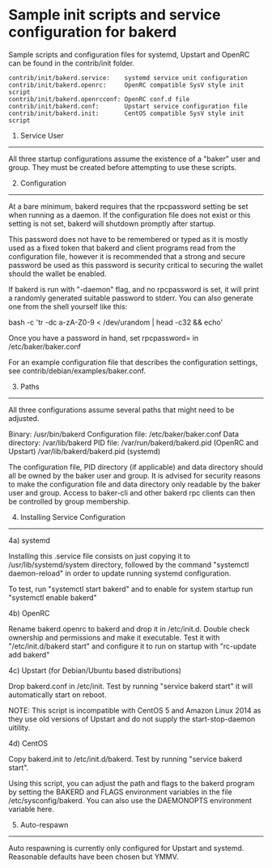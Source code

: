 Sample init scripts and service configuration for bakerd
==========================================================

Sample scripts and configuration files for systemd, Upstart and OpenRC
can be found in the contrib/init folder.

    contrib/init/bakerd.service:    systemd service unit configuration
    contrib/init/bakerd.openrc:     OpenRC compatible SysV style init script
    contrib/init/bakerd.openrcconf: OpenRC conf.d file
    contrib/init/bakerd.conf:       Upstart service configuration file
    contrib/init/bakerd.init:       CentOS compatible SysV style init script

1. Service User
---------------------------------

All three startup configurations assume the existence of a "baker" user
and group.  They must be created before attempting to use these scripts.

2. Configuration
---------------------------------

At a bare minimum, bakerd requires that the rpcpassword setting be set
when running as a daemon.  If the configuration file does not exist or this
setting is not set, bakerd will shutdown promptly after startup.

This password does not have to be remembered or typed as it is mostly used
as a fixed token that bakerd and client programs read from the configuration
file, however it is recommended that a strong and secure password be used
as this password is security critical to securing the wallet should the
wallet be enabled.

If bakerd is run with "-daemon" flag, and no rpcpassword is set, it will
print a randomly generated suitable password to stderr.  You can also
generate one from the shell yourself like this:

bash -c 'tr -dc a-zA-Z0-9 < /dev/urandom | head -c32 && echo'

Once you have a password in hand, set rpcpassword= in /etc/baker/baker.conf

For an example configuration file that describes the configuration settings,
see contrib/debian/examples/baker.conf.

3. Paths
---------------------------------

All three configurations assume several paths that might need to be adjusted.

Binary:              /usr/bin/bakerd
Configuration file:  /etc/baker/baker.conf
Data directory:      /var/lib/bakerd
PID file:            /var/run/bakerd/bakerd.pid (OpenRC and Upstart)
                     /var/lib/bakerd/bakerd.pid (systemd)

The configuration file, PID directory (if applicable) and data directory
should all be owned by the baker user and group.  It is advised for security
reasons to make the configuration file and data directory only readable by the
baker user and group.  Access to baker-cli and other bakerd rpc clients
can then be controlled by group membership.

4. Installing Service Configuration
-----------------------------------

4a) systemd

Installing this .service file consists on just copying it to
/usr/lib/systemd/system directory, followed by the command
"systemctl daemon-reload" in order to update running systemd configuration.

To test, run "systemctl start bakerd" and to enable for system startup run
"systemctl enable bakerd"

4b) OpenRC

Rename bakerd.openrc to bakerd and drop it in /etc/init.d.  Double
check ownership and permissions and make it executable.  Test it with
"/etc/init.d/bakerd start" and configure it to run on startup with
"rc-update add bakerd"

4c) Upstart (for Debian/Ubuntu based distributions)

Drop bakerd.conf in /etc/init.  Test by running "service bakerd start"
it will automatically start on reboot.

NOTE: This script is incompatible with CentOS 5 and Amazon Linux 2014 as they
use old versions of Upstart and do not supply the start-stop-daemon uitility.

4d) CentOS

Copy bakerd.init to /etc/init.d/bakerd. Test by running "service bakerd start".

Using this script, you can adjust the path and flags to the bakerd program by
setting the BAKERD and FLAGS environment variables in the file
/etc/sysconfig/bakerd. You can also use the DAEMONOPTS environment variable here.

5. Auto-respawn
-----------------------------------

Auto respawning is currently only configured for Upstart and systemd.
Reasonable defaults have been chosen but YMMV.
